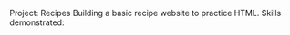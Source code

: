 Project: Recipes
Building a basic recipe website to practice HTML.
Skills demonstrated:
<!-- do this as a self-reflection at the end to review what you have learned -->
